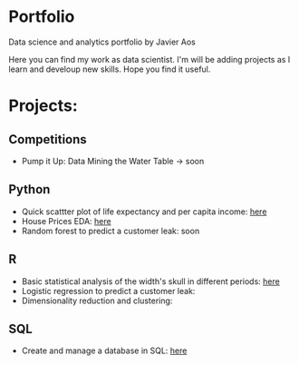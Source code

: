 # Portfolio
Data science and analytics portfolio by Javier Aos

Here you can find my work as data scientist. I'm will be adding projects as I learn and develoup new skills. Hope you find it useful.

# Projects:

## Competitions

* Pump it Up: Data Mining the Water Table -> soon

## Python

* Quick scattter plot of life expectancy and per capita income: <a href="https://github.com/Javieraos/portfolio/blob/main/scatter.ipynb"> here </a>
* House Prices EDA: <a href="https://github.com/Javieraos/portfolio/blob/main/EDA.ipynb"> here </a>
* Random forest to predict a customer leak: soon

## R

* Basic statistical analysis of the width's skull in different periods: <a href="https://github.com/Javieraos/portfolio/blob/main/Tarea_Estadistica_Javier_Aos.pdf"> here </a>
* Logistic regression to predict a customer leak:
* Dimensionality reduction and clustering: 

## SQL

* Create and manage a database in SQL: <a href="https://github.com/Javieraos/portfolio/blob/main/TAREA_SQL_JAVIER_AOS.sql"> here </a>
